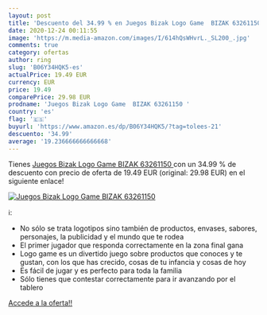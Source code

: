 ```yaml
---
layout: post
title: 'Descuento del 34.99 % en Juegos Bizak Logo Game  BIZAK 63261150 '
date: 2020-12-24 00:11:55
image: 'https://m.media-amazon.com/images/I/614hQsWHvrL._SL200_.jpg'
comments: true
category: ofertas
author: ring
slug: 'B06Y34HQK5-es'
actualPrice: 19.49 EUR
currency: EUR
price: 19.49
comparePrice: 29.98 EUR
prodname: 'Juegos Bizak Logo Game  BIZAK 63261150 '
country: 'es'
flag: '🇪🇸'
buyurl: 'https://www.amazon.es/dp/B06Y34HQK5/?tag=tolees-21'
descuento: '34.99'
average: '19.236666666666668'
---
```


Tienes [Juegos Bizak Logo Game  BIZAK 63261150 ](https://www.amazon.es/dp/B06Y34HQK5/?tag=tolees-21) con un 34.99 % de descuento con precio de oferta de 19.49 EUR (original: 29.98 EUR) en el siguiente enlace!

[![Juegos Bizak Logo Game  BIZAK 63261150 ](https://m.media-amazon.com/images/I/614hQsWHvrL._SL200_.jpg)](https://www.amazon.es/dp/B06Y34HQK5/?tag=tolees-21)

ℹ️:

- No sólo se trata logotipos sino también de productos, envases, sabores, personajes, la publicidad y el mundo que te rodea
- El primer jugador que responda correctamente en la zona final gana
- Logo game es un divertido juego sobre productos que conoces y te gustan, con los que has crecido, cosas de tu infancia y cosas de hoy
- Es fácil de jugar y es perfecto para toda la familia
- Sólo tienes que contestar correctamente para ir avanzando por el tablero

[Accede a la oferta!!](https://www.amazon.es/dp/B06Y34HQK5/?tag=tolees-21)

